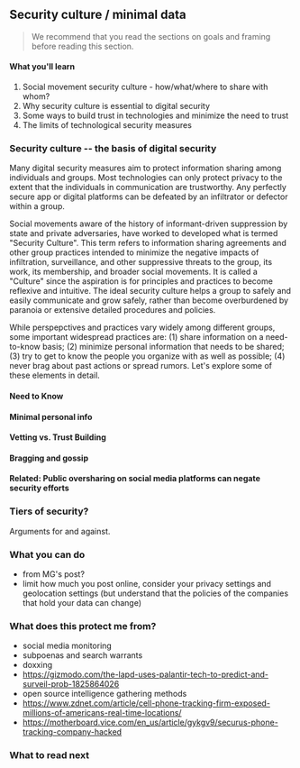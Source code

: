 ## Security culture / minimal data

> We recommend that you read the sections on goals and framing before reading this section.

#### What you'll learn

1. Social movement security culture - how/what/where to share with whom?
2. Why security culture is essential to digital security
3. Some ways to build trust in technologies and minimize the need to trust
4. The limits of technological security measures

### Security culture -- the basis of digital security 

Many digital security measures aim to protect information sharing among individuals and groups.  Most technologies can only protect privacy to the extent that the individuals in communication are trustworthy.  Any perfectly secure app or digital platforms can be defeated by an infiltrator or defector within a group.  

Social movements aware of the history of informant-driven suppression by state and private adversaries, have worked to developed what is termed "Security Culture".  This term refers to information sharing agreements and other group practices intended to minimize the negative impacts of infiltration, surveillance, and other suppressive threats to the group, its work, its membership, and broader social movements.  It is called a "Culture" since the aspiration is for principles and practices to become reflexive and intuitive.  The ideal  security culture helps a group to safely and easily communicate and grow safely, rather than become overburdened by paranoia or extensive detailed procedures and policies.

While perspepctives and practices vary widely among different groups, some important widespread practices are: (1) share information on a need-to-know basis; (2) minimize personal information that needs to be shared; (3) try to get to know the people you organize with as well as possible; (4) never brag about past actions or spread rumors.  Let's explore some of these elements in detail.  

#### Need to Know

#### Minimal personal info

#### Vetting vs. Trust Building

#### Bragging and gossip

#### Related: Public oversharing on social media platforms can negate security efforts

### Tiers of security?

Arguments for and against.

####


### What you can do

* from MG's post?
* limit how much you post online, consider your privacy settings and geolocation settings (but understand that the policies of the companies that hold your data can change)

### What does this protect me from? 

* social media monitoring
* subpoenas and search warrants
* doxxing
* https://gizmodo.com/the-lapd-uses-palantir-tech-to-predict-and-surveil-prob-1825864026
* open source intelligence gathering methods
* https://www.zdnet.com/article/cell-phone-tracking-firm-exposed-millions-of-americans-real-time-locations/
* https://motherboard.vice.com/en_us/article/gykgv9/securus-phone-tracking-company-hacked

### What to read next